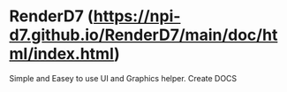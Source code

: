# RenderD7 (https://npi-d7.github.io/RenderD7/main/doc/html/index.html)
Simple and Easey to use UI and Graphics helper.
Create DOCS
